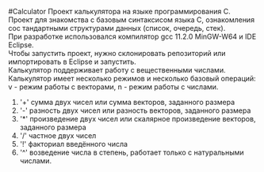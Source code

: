 #Calculator
Проект калькулятора на языке программирования C.  
Проект для знакомства с базовым синтаксисом языка C, ознакомления сос тандартными структурами данных (список, очередь, стек).  
При разработке использовался компилятор gcc 11.2.0 MinGW-W64 и IDE Eclipse.  
Чтобы запустить проект, нужно склонировать репозиторий или импортировать в Eclipse и запустить.  
Калькулятор поддерживает работу с вещественными числами.  
Калькулятор имеет несколько режимов и несколько базовый операций:  
v - режим работы с векторами, n - режим работы с числами.  
1. '+' сумма двух чисел или сумма векторов, заданного размера  
2. '-' разность двух чисел или разность векторов, заданного размера  
3. '\*' произведение двух чисел или скалярное произведение векторов, заданного размера  
4.  '/' частное двух чисел  
5.  '!' факториал введённого числа
6.  '^' возведение числа в степень, работает только с натуральными числами.
